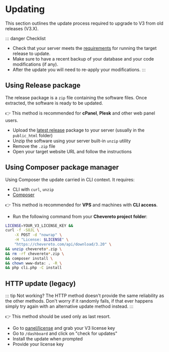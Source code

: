 # Updating

This section outlines the update process required to upgrade to V3 from old releases (V3.X).

::: danger Checklist
* Check that your server meets the [requirements](../server/requirements.md) for running the target release to update.
* Make sure to have a recent backup of your database and your code modifications (if any).
* After the update you will need to re-apply your modifications.
:::

## Using Release package

The release package is a `zip` file containing the software files. Once extracted, the software is ready to be updated.

👉 This method is recommended for **cPanel**, **Plesk** and other web panel users.

* Upload the [latest release](https://chevereto.com/panel/downloads) package to your server (usually in the `public_html` folder)
* Unzip the software using your server built-in `unzip` utility
* Remove the `.zip` file
* Open your target website URL and follow the instructions

## Using Composer package manager

Using Composer the update carried in CLI context. It requires:

* CLI with `curl`, `unzip`
* [Composer](https://getcomposer.org/)

👉 This method is recommended for **VPS** and machines with **CLI access**.

* Run the following command from your **Chevereto project folder**:

<CodeGroup>
<CodeGroupItem title="Debian">

```sh
LICENSE=YOUR_V3_LICENSE_KEY &&
curl -f -SOJL \
    -X POST -d "nowrap" \
    -H "License: $LICENSE" \
    "https://chevereto.com/api/download/3.20" \
&& unzip chevereto*.zip \
&& rm -rf chevereto*.zip \
&& composer install \
&& chown www-data: . -R \
&& php cli.php -C install
```

</CodeGroupItem>
</CodeGroup>

## HTTP update (legacy)

::: tip Not working?
The HTTP method doesn't provide the same reliability as the other methods. Don't worry if it randomly fails, if that ever happens simply try again with an alternative update method instead.
:::

👉 This method should be used only as last resort.

* Go to [panel/license](https://chevereto.com/panel/license) and grab your V3 license key
* Go to `/dashboard` and click on "check for updates"
* Install the update when prompted
* Provide your license key
